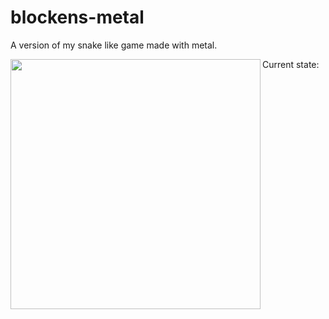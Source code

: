 # blockens-metal

A version of my snake like game made with metal.

Current state:
<img src="https://cloud.githubusercontent.com/assets/249641/17458001/c9bba90a-5bba-11e6-91eb-a3a698ada659.png" align="left" height="400"  >

